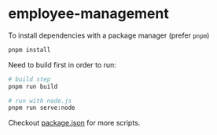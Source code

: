 # employee-management

To install dependencies with a package manager (prefer `pnpm`)

```bash
pnpm install
```

Need to build first in order to run:

```bash
# build step
pnpm run build

# run with node.js
pnpm run serve:node
```

Checkout [package.json](package.json) for more scripts.
